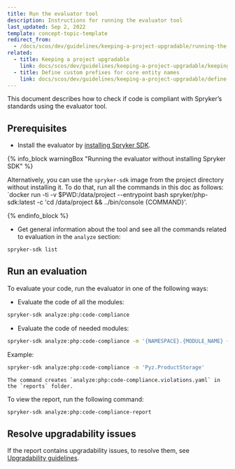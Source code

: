 ```yaml
---
title: Run the evaluator tool
description: Instructions for running the evaluator tool
last_updated: Sep 2, 2022
template: concept-topic-template
redirect_from:
  - /docs/scos/dev/guidelines/keeping-a-project-upgradable/running-the-evaluator-tool.html
related:
  - title: Keeping a project upgradable
    link: docs/scos/dev/guidelines/keeping-a-project-upgradable/keeping-a-project-upgradable.html
  - title: Define custom prefixes for core entity names
    link: docs/scos/dev/guidelines/keeping-a-project-upgradable/define-customs-prefixes-for-core-entity-names.html    
---
```


This document describes how to check if code is compliant with Spryker’s standards using the evaluator tool.

## Prerequisites

* Install the evaluator by [installing Spryker SDK](https://github.com/spryker-sdk/sdk#installation).

{% info_block warningBox "Running the evaluator without installing Spryker SDK" %}

Alternatively, you can use the `spryker-sdk` image from the project directory without installing it. To do that, run all the commands in this doc as follows: `docker run -ti -v $PWD:/data/project --entrypoint bash spryker/php-sdk:latest -c 'cd /data/project && ../bin/console {COMMAND}'.

{% endinfo_block %}

* Get general information about the tool and see all the commands related to evaluation in the `analyze` section:

```bash
spryker-sdk list
```

## Run an evaluation

To evaluate your code, run the evaluator in one of the following ways:

* Evaluate the code of all the modules:

```bash
spryker-sdk analyze:php:code-compliance
```

* Evaluate the code of needed modules:

```bash
spryker-sdk analyze:php:code-compliance -m '{NAMESPACE}.{MODULE_NAME} {NAMESPACE}.{MODULE_NAME} ...'
```

Example:

```bash
spryker-sdk analyze:php:code-compliance -m 'Pyz.ProductStorage'
```

    The command creates `analyze:php:code-compliance.violations.yaml` in the `reports` folder.

To view the report, run the following command:

```bash
spryker-sdk analyze:php:code-compliance-report
```

## Resolve upgradability issues

If the report contains upgradability issues, to resolve them, see [Upgradability guidelines](/docs/scos/dev/guidelines/keeping-a-project-upgradable/upgradability-guidelines/upgradability-guidelines.html).

